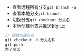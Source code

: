 - 查看远程所有分支`git branch -a`
- 查看本地分支`git branch`
- 切换分支`git checkout 分支名`
- 本地创建分支并推送到git上
``` js
// 创建创建分支
git checkout -b 分支名称
git push
为了测试
```